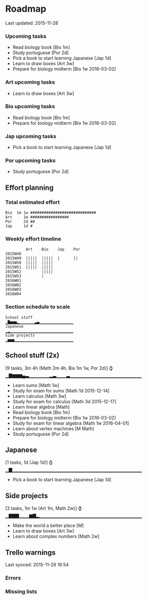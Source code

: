 # Roadmap

Last updated: 2015-11-28

### Upcoming tasks

- Read biology book [Bio 1m]
- Study portuguese [Por 2d]
- Pick a book to start learning Japanese [Jap 1d]
- Learn to draw boxes [Art 3w]
- Prepare for biology midterm [Bio 1w 2016-03-02]

### Art upcoming tasks

- Learn to draw boxes [Art 3w]

### Bio upcoming tasks

- Read biology book [Bio 1m]
- Prepare for biology midterm [Bio 1w 2016-03-02]

### Jap upcoming tasks

- Pick a book to start learning Japanese [Jap 1d]

### Por upcoming tasks

- Study portuguese [Por 2d]

## Effort planning

### Total estimated effort

```
Bio  1m 1w #############################
Art     1m #################
Por     2d ##
Jap     1d #
```

### Weekly effort timeline

```
         Art    Bio    Jap    Por    
2015W48                              
2015W49  |||||  |||||  |      ||     
2015W50  |||||  |||||                
2015W51  |||||  |||||                
2015W52         |||||                
2015W53         |                    
2016W01                              
2016W02                              
2016W03                              
2016W04                              
```

### Section schedule to scale

```
School stuff                                  ▁▇▅▅▅▂▁▁▁▁▁▁▁▃▄▁▁▁▁▁▁▁▁▁▁▁▁▁▁▁
Japanese                                      ▁▂▁▁▁▁▁▁▁▁▁▁▁▁▁▁▁▁▁▁▁▁▁▁▁▁▁▁▁▁
Side projects                                 ▁▅▅▅▁▁▁▁▁▁▁▁▁▁▁▁▁▁▁▁▁▁▁▁▁▁▁▁▁▁
```

## School stuff (2x)
[9 tasks, 3m 4h (Math 2m 4h, Bio 1m 1w, Por 2d)]
⌚▁▇▆▆▆▄▃▁▁▁▁▁▁▂▃▁▁▁▃▁▁▁▁▁▁▁▁▁▁▁▁▁▁▁▁▁▁▁▁▁

- Learn sums [Math 1w]
- Study for exam for sums [Math 1d 2015-12-14]
- Learn calculus [Math 3w]
- Study for exam for calculus [Math 3d 2015-12-17]
- Learn linear algebra [Math]
- Read biology book [Bio 1m]
- Prepare for biology midterm [Bio 1w 2016-03-02]
- Study for exam for linear algebra [Math 1w 2016-04-01]
- Learn about vertex machines [M Math]
- Study portuguese [Por 2d]

## Japanese
[1 tasks, 1d (Jap 1d)]
⌚▁▇▁▁▁▁▁▁▁▁▁▁▁▁▁▁▁▁▁▁▁▁▁▁▁▁▁▁▁▁▁▁▁▁▁▁▁▁▁▁

- Pick a book to start learning Japanese [Jap 1d]

## Side projects
[3 tasks, 1m 1w (Art 1m, Math 2w)]
⌚▁▇▇▇▁▁▁▆▇▂▁▁▁▁▁▁▁▁▁▁▁▁▁▁▁▁▁▁▁▁▁▁▁▁▁▁▁▁▁▁

- Make the world a better place [M]
- Learn to draw boxes [Art 3w]
- Learn about complex numbers [Math 2w]

## Trello warnings

Last synced: 2015-11-28 16:54

### Errors

### Missing lists

